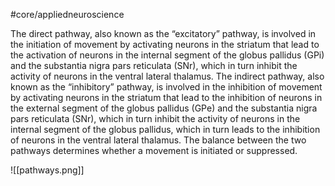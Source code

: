 #core/appliedneuroscience

The direct pathway, also known as the “excitatory” pathway, is involved in the initiation of movement by activating neurons in the striatum that lead to the activation of neurons in the internal segment of the globus pallidus (GPi) and the substantia nigra pars reticulata (SNr), which in turn inhibit the activity of neurons in the ventral lateral thalamus. The indirect pathway, also known as the “inhibitory” pathway, is involved in the inhibition of movement by activating neurons in the striatum that lead to the inhibition of neurons in the external segment of the globus pallidus (GPe) and the substantia nigra pars reticulata (SNr), which in turn inhibit the activity of neurons in the internal segment of the globus pallidus, which in turn leads to the inhibition of neurons in the ventral lateral thalamus. The balance between the two pathways determines whether a movement is initiated or suppressed.

![[pathways.png]]
